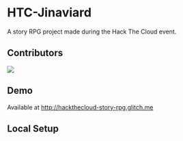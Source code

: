 # HTC-Jinaviard
A story RPG project made during the Hack The Cloud event.

## Contributors
<a href="https://github.com/jinkang-0/HTC-Jinaviard/graphs/contributors">
  <img src="https://contributors-img.web.app/image?repo=jinkang-0/HTC-Jinaviard" />
</a>

## Demo
Available at http://hackthecloud-story-rpg.glitch.me

## Local Setup

